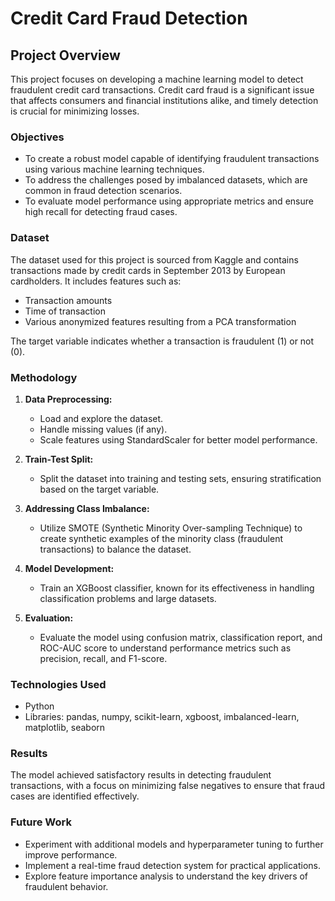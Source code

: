# Credit Card Fraud Detection

## Project Overview

This project focuses on developing a machine learning model to detect fraudulent credit card transactions. Credit card fraud is a significant issue that affects consumers and financial institutions alike, and timely detection is crucial for minimizing losses.

### Objectives

- To create a robust model capable of identifying fraudulent transactions using various machine learning techniques.
- To address the challenges posed by imbalanced datasets, which are common in fraud detection scenarios.
- To evaluate model performance using appropriate metrics and ensure high recall for detecting fraud cases.

### Dataset

The dataset used for this project is sourced from Kaggle and contains transactions made by credit cards in September 2013 by European cardholders. It includes features such as:

- Transaction amounts
- Time of transaction
- Various anonymized features resulting from a PCA transformation

The target variable indicates whether a transaction is fraudulent (1) or not (0).

### Methodology

1. **Data Preprocessing:**
   - Load and explore the dataset.
   - Handle missing values (if any).
   - Scale features using StandardScaler for better model performance.

2. **Train-Test Split:**
   - Split the dataset into training and testing sets, ensuring stratification based on the target variable.

3. **Addressing Class Imbalance:**
   - Utilize SMOTE (Synthetic Minority Over-sampling Technique) to create synthetic examples of the minority class (fraudulent transactions) to balance the dataset.

4. **Model Development:**
   - Train an XGBoost classifier, known for its effectiveness in handling classification problems and large datasets.

5. **Evaluation:**
   - Evaluate the model using confusion matrix, classification report, and ROC-AUC score to understand performance metrics such as precision, recall, and F1-score.

### Technologies Used

- Python
- Libraries: pandas, numpy, scikit-learn, xgboost, imbalanced-learn, matplotlib, seaborn

### Results

The model achieved satisfactory results in detecting fraudulent transactions, with a focus on minimizing false negatives to ensure that fraud cases are identified effectively.

### Future Work

- Experiment with additional models and hyperparameter tuning to further improve performance.
- Implement a real-time fraud detection system for practical applications.
- Explore feature importance analysis to understand the key drivers of fraudulent behavior.
